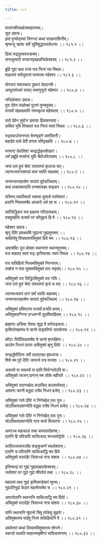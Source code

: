 ```yaml
---
title: १८१

---
```

वाराणसीस्थक्षेत्रमाहात्म्यम्।  
सूत उवाच।  
इमां पुण्योद्भवां स्निग्धां कथां पापप्रणाशिनीम्।  
श्रृण्वन्तु ऋष्यः सर्वे सुविशुद्धास्तपोधनाः ।। १८१.१ ।।  
  
दिव्यं रुद्रतुल्यपराक्रमम्।  
सनत्कुमारो भगवानपृच्छन्नन्दिकेश्वरम् ।। १८१.२ ।।  
  
ब्रुहि गुह्यं यथा तत्त्वं यत्र नित्यं भव स्थितः।  
माहात्म्यं सर्वभूतानां परमात्मा महेश्वरः।। १८१.३ ।।  
  
घोररूपं समास्थाय दुष्करं देवदानवैः।  
आभूतसंप्लवं यावत् स्थाणुभूतो महेश्वरः ।। १८०.४ ।।  
  
नन्दिकेश्वर उवाच।  
पुरा देवेन यत्प्रोक्तं पुराणं पुण्यमुत्तम्।  
तत्सर्वं संप्रवक्ष्यामि नमस्कृत्य महेश्वरम् ।। १८०.५ ।।  
  
ततो देवेन तुष्टेन उमायाः प्रियकाम्यया।  
कथितं भुवि विख्यातं यत्र नित्यं स्वयं स्थितः ।। १८०.६ ।।  
  
रुद्रस्यार्धासनगता मेरुश्रृङ्गे यशस्विनी।  
महादेवं ततो देवी प्रणता परिपृच्छति ।। १८०.७ ।।  
  
भगवन्! देवदेवेश! चन्द्रार्द्धकृतशेखर!।  
धर्मं प्रब्रूहि मर्त्यानां भुवि चैवोर्ध्वरेतसाम् ।। १८०.८ ।।  
  
जप्तं दत्तं हुतं चेष्टं तपस्तप्तं कृतञ्च यत्।  
ध्यानाध्ययनसम्पन्नं कथं भवति चाक्षयम् ।। १८०.९ ।।  
  
जन्मान्तरसहस्रेण यत्पापं पूर्वसञ्चितम्।  
कथं तत्क्षयमायाति तन्ममाचक्ष्व शङ्कर ।। १८०.१० ।।  
  
यस्मिन् व्यवस्थितो भक्त्या तुष्यसे परमेश्वर!।  
व्रतानि नियमाश्चैव आचारो धर्म एव च ।। १८०.११ ।।  
  
सर्वसिद्धिकरं यत्र ह्यक्षय्य गतिदायकम्।  
वक्तुमर्हसि तत्सर्वं परं कौतूहलं हि मे ।। १८०.१२ ।।  
  
महेश्वर उवाच।  
श्रृणु देवि! प्रवक्ष्यामि गुह्यानां गुह्यमुत्तमम् ।।  
सर्वक्षेत्रेषु विख्यातमविमुक्तं प्रिये मम ।। १८०.१३ ।।  
  
अष्टषष्टिः पुरा प्रोक्ता स्थानानां स्थानमुत्तमम्।  
यत्र साक्षात् स्वयं रुद्रः कृत्तिवासाः स्वयं स्थितः ।। १८०.१४ ।।  
  
यत्र सन्निहितो नित्यमविमुक्ते निरन्तरम्।  
तत्क्षेत्रं न मया मुक्तमविमुक्तं ततः स्मृतम्।। १८०.१५ ।।  
  
अविमुक्ते परा सिद्धिरविमुक्ते परा गतिः।  
जप्तं दत्तं हुतं चेष्टं तपस्तप्तं कृतं च यत् ।। १८०.१६ ।।  
  
ध्यानमध्ययनं दानं सर्वं भवति चाक्षयम्।  
जन्मान्तरसहस्रेण यत्पापं पूर्वसञ्चितम् ।। १८०.१७ ।।  
  
अविमुक्तं प्रविष्टस्य तत्सर्वं व्रजति क्षयम्।  
अविमुक्ताग्निना दग्धमग्नौ तूलमिवाहितम् ।। १८०.१८ ।।  
  
ब्राह्मणाः क्षत्रियाः वैश्याः शूद्रा वै वर्णसङ्कराः।  
कृमिम्लेच्छाश्च ये चान्ये सङ्कीर्णाः पापयोनयः ।। १८०.१९ ।।  
  
कीटाः पिपीलिकाश्चैव ये चान्ये मृगपक्षिणः।  
कालेन निधनं प्राप्ता अविमुक्ते शृणु प्रिये! ।। १८०.२० ।।  
  
चन्द्रार्द्धमौलिनः सर्वे ललाटाक्षा वृषध्वजाः।  
शिवे मम पुरे देवि! जायन्ते तत्र मानवाः ।। १८०.२१ ।।  
  
अकामो वा सकामो वा ह्यपि तिर्यग्गतोऽपि वा।  
अविमुक्ते त्यजन् प्राणान् मम लोके महीयते ।। १८०.२२ ।।  
  
अविमुक्तं यदागच्छेत् कदाचित् कालपर्ययात्।  
अश्मना चरणौ बद्ध्वा तत्रैव निधनं व्रजेत् ।। १८०.२३ ।।  
  
अविमुक्तं गतो देवि! न निर्गच्छेत् ततः पुनः।  
सोऽपिबत्पदमाप्नोति बद्ध्वा तत्रैव निधनं व्रजेत् ।। १८०.२४ ।।  
  
अविमुक्तं गतो देवि! न निर्गच्छेत् ततः पुनः।  
सोऽपिबत्पदमाप्नोति नात्र कर्या विचारणा ।। १८०.२५ ।।  
  
अमरञ्च महाकालं तथा कायावरोहणम्।  
एतानि हि पवित्रापि सान्निध्यात् सन्ध्ययोर्द्वयोः ।। १८०.२६ ।।  
  
कालिञ्जरवनञ्चैव शङ्कुकर्णं स्थलेश्वरम्।  
एतानि च पवित्राणि सान्निध्याद्धि मम प्रिये  
अविमुक्ते वरारोहे! त्रिसन्ध्यं नात्र संशयः ।। १८०.२७ ।।  
  
इरिश्चन्द्रं परं गुह्यं गुह्यमाम्रातकेश्वरम्।  
जलेश्वरं परं गुह्यं गुह्यं श्रीपर्वतं तथा ।। १८०.२८ ।।  
  
महालयं तथा गुह्यं कृमिचण्डेश्वरं शुभम्।  
गुह्यातिगुह्यं केदारं महाभैरवमेव च ।। १८०.२९ ।।  
  
अष्टावेतानि स्थानानि सान्निध्याद्धि मम प्रिये!।  
अविमुक्ते वरारोहे! त्रिसन्ध्यं नात्र संशयः ।। १८०.३० ।।  
  
यानि स्थानानि श्रूयन्ते त्रिषु लोकेषु सुव्रते!।  
अविमुक्तस्य पादेषु नित्यं सन्निहितानि वै ।। १८०.३१ ।।  
  
अथोत्तरां कथां दिव्यामविमुक्तस्य शोभने।  
स्कन्दो वक्ष्यति माहात्म्यमृषीणां भावितात्मनाम् ।। १८०.३२ ।।